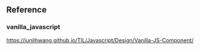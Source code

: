 ## Reference
### vanilla_javascript
https://junilhwang.github.io/TIL/Javascript/Design/Vanilla-JS-Component/
